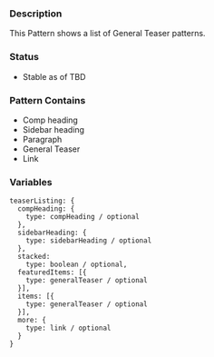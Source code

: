 ### Description
This Pattern shows a list of General Teaser patterns.

### Status
* Stable as of TBD

### Pattern Contains
* Comp heading
* Sidebar heading
* Paragraph
* General Teaser
* Link

### Variables
~~~
teaserListing: {
  compHeading: {
    type: compHeading / optional
  },
  sidebarHeading: {
    type: sidebarHeading / optional
  },
  stacked:
    type: boolean / optional,
  featuredItems: [{
    type: generalTeaser / optional
  }],
  items: [{
    type: generalTeaser / optional
  }],
  more: {
    type: link / optional
  }
}
~~~
